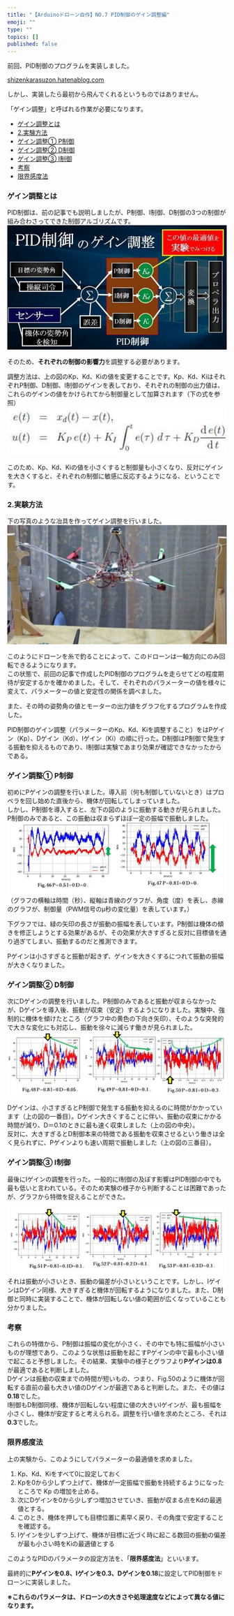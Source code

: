 ```yaml
---
title: "【Arduinoドローン自作】NO.7 PID制御のゲイン調整編"
emoji: ""
type: ""
topics: []
published: false
---
```


前回、PID制御のプログラムを実装しました。

[shizenkarasuzon.hatenablog.com](https://shizenkarasuzon.hatenablog.com/entry/2018/11/23/205051)

しかし、実装したら最初から飛んでくれるというものではありません。

「ゲイン調整」と呼ばれる作業が必要になります。  
  
* [ゲイン調整とは](#ゲイン調整とは)
* [2.実験方法](#2実験方法)
* [ゲイン調整① P制御](#ゲイン調整-P制御)
* [ゲイン調整② D制御](#ゲイン調整-D制御)
* [ゲイン調整③ I制御](#ゲイン調整-I制御)
* [考察](#考察)
* [限界感度法](#限界感度法)

### ゲイン調整とは

PID制御は、前の記事でも説明しましたが、P制御、I制御、D制御の3つの制御が組み合わさってできた制御アルゴリズムです。  
![f:id:pythonjacascript:20181123210636j:plain](/images/ppythonjacascript2018112320181123210636.jpg "f:id:pythonjacascript:20181123210636j:plain")

そのため、**それぞれの制御の影響力**を調整する必要があります。

調整方法は、上の図のKp、Kd、Kiの値を変更することです。Kp、Kd、KiはそれぞれP制御、D制御、I制御のゲインを表しており、それぞれの制御の出力値は、これらのゲインの値をかけられてから制御量として加算されます（下の式を参照）  
![f:id:pythonjacascript:20181123193040j:plain](/images/ppythonjacascript2018112320181123193040.jpg "f:id:pythonjacascript:20181123193040j:plain")

このため、Kp、Kd、Kiの値を小さくすると制御量も小さくなり、反対にゲインを大きくすると、それぞれの制御に敏感に反応するようになる、ということです。  
  
  
### 2.実験方法

下の写真のような冶具を作ってゲイン調整を行いました。  
![f:id:pythonjacascript:20181123211617j:plain](/images/ppythonjacascript2018112320181123211617.jpg "f:id:pythonjacascript:20181123211617j:plain")

このようにドローンを糸で釣ることによって、このドローンは一軸方向にのみ回転できるようになります。  
この状態で、前回の記事で作成したPID制御のプログラムを走らせてどの程度期待が安定するかを確かめました。そして、それぞれのパラメーターの値を様々に変えて、パラメーターの値と安定性の関係を調べました。

また、その時の姿勢角の値とモーターの出力値をグラフ化するプログラムを作成した。

PID制御のゲイン調整（パラメーターのKp、Kd、Kiを調整すること）をはPゲイン（Kp）、Dゲイン（Kd）、Iゲイン（Ki）の順に行った。D制御はP制御で発生する振動を抑えるものであり、I制御は実験であまり効果が確認できなかったからである。  
  
### ゲイン調整① P制御

初めにPゲインの調整を行いました。導入前（何も制御していないとき）はプロペラを回し始めた直後から、機体が回転してしまっていました。  
しかし、P制御を導入すると、左下の図のように振動する動きが見られました。P制御のみであると、この振動は収まらずほぼ一定の振幅で振動しました。  
![f:id:pythonjacascript:20181123214220j:plain](/images/ppythonjacascript2018112320181123214220.jpg "f:id:pythonjacascript:20181123214220j:plain")  
（グラフの横軸は時間（秒）、縦軸は青線のグラフが、角度（度）を表し、赤線のグラフが、制御量（PWM信号のμ秒の変化量）を表しています。）

下グラフでは、緑の矢印の長さが振動の振幅を表しています。P制御は機体の傾きを修正しようとする効果があるが、その効果が大きすぎると反対に目標値を通り過ぎてしまい、振動するのだと推測できます。

Pゲインは小さすぎると振動が起きず、ゲインを大きくするにつれて振動の振幅が大きくなりました。  
  
### ゲイン調整② D制御

次にDゲインの調整を行いました。P制御のみであると振動が収まらなかったが、Dゲインを導入後、振動が収束（安定）するようになりました。実験中、強制的に機体を傾けたところ（グラフ中の黄色の下向き矢印）、そのような突発的で大きな変化にも対応し、振動を徐々に減らす働きが見られました。  
![f:id:pythonjacascript:20181123214237j:plain](/images/ppythonjacascript2018112320181123214237.jpg "f:id:pythonjacascript:20181123214237j:plain")

Dゲインは、小さすぎるとP制御で発生する振動を抑えるのに時間がかかっています（上の図の一番目）。Dゲイン大きくすることに伴い、振動の収束にかかる時間が減り、D＝0.1のときに最も速く収束しました（上の図の中央）。  
反対に、大きすぎるとD制御本来の特徴である振動を収束させるという働きは全く見られずに、Pゲインよりも速い周期で振動しました（上の図の三番目）。  
  
### ゲイン調整③ I制御

最後にIゲインの調整を行った。一般的にI制御の及ぼす影響はPID制御の中でも最も低いと言われている。そのため実験の様子から判断することは困難であったが、グラフから特徴を捉えることができた。

![f:id:pythonjacascript:20181123214249j:plain](/images/ppythonjacascript2018112320181123214249.jpg "f:id:pythonjacascript:20181123214249j:plain")  
それは振動が小さいとき、振動の偏差が小さいということです。しかし、IゲインはDゲイン同様、大きすぎると機体が回転するようになりました。また、D制御と同時に実装することで、機体が回転しない値の範囲が広くなっていることも分かりました。  
  
### 考察

これらの特徴から、P制御は振幅の変化が小さく、その中でも特に振幅が小さいものが理想であり、このような状態は振動を起こすPゲインの中で最も小さい値で起こると予想しました。その結果、実験中の様子とグラフより**Pゲインは0.8**が最適であると判断しました。  
Dゲインは振動の収束までの時間が短いもの、つまり、Fig.50のように機体が回転する直前の最も大きい値のDゲインが最適であると判断した。また、その値は**0.18**でした。  
I制御もD制御同様、機体が回転しない程度に値の大きいIゲインが、最も振幅を小さくし、機体が安定すると考えられる。調整を行い値を求めたところ、それは**0.3**でした。  
  
  
### 限界感度法

上の実験から、このようにしてパラメーターの最適値を求めました。

1. Kp、Kd、Kiをすべて0に設定しておく
2. Kpを0から少しずつ上げて、機体が一定振幅で振動を持続するようになったところで Kp の増加を止める。
3. 次にDゲインを0から少しずつ増加させていき、振動が収まる点をKdの最適値とする。
4. このとき、機体を押しても目標位置に素早く戻り、その角度で安定することを確認する。
5. Iゲインを少しずつ上げて、機体が目標に近づく時に起こる数回の振動の偏差が最も小さい時をKiの最適値とする

このようなPIDのパラメータの設定方法を、「**限界感度法**」といいます。

最終的に**Pゲインを0.8、Iゲインを0.3、Dゲインを0.18**に設定してPID制御をドローンに実装しました。

  
**※これらのパラメータは、ドローンの大きさや処理速度などによって異なる値になります。**